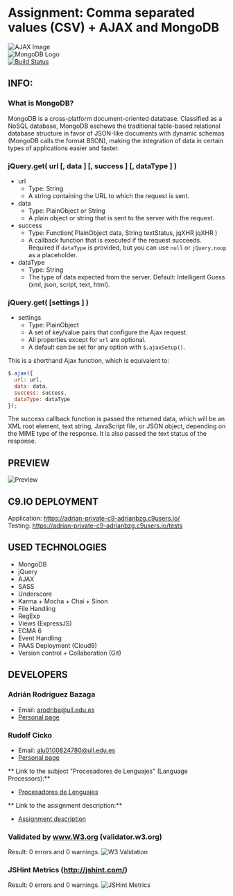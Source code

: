 # Assignment: Comma separated values (CSV) + AJAX and MongoDB

![AJAX Image](http://www.svgopen.org/2008/papers/82-Web_Mapping_and_WebGIS_do_we_actually_need_to_use_SVG/ajax.jpg "AJAX Image")<br>
![MongoDB Logo](http://cdn.rancher.com/wp-content/uploads/2016/01/26001728/mongodb-logo.png "MongoDB Logo")<br>
[![Build Status](https://travis-ci.org/LambdaCode/AJAX-ECMA6-Modules-Files.svg?branch=master)](https://travis-ci.org/LambdaCode/AJAX-ECMA6-Modules-Files)


## INFO:

### What is MongoDB?

MongoDB is a cross-platform document-oriented database. Classified as a NoSQL database, MongoDB eschews the traditional table-based relational database structure in favor of JSON-like documents with dynamic schemas (MongoDB calls the format BSON), making the integration of data in certain types of applications easier and faster. <br>

### jQuery.get( url [, data ] [, success ] [, dataType ] )
* url
  * Type: String
  * A string containing the URL to which the request is sent.
* data
  * Type: PlainObject or String
  * A plain object or string that is sent to the server with the request.
* success
  * Type: Function( PlainObject data, String textStatus, jqXHR jqXHR )
  * A callback function that is executed if the request succeeds. 
    Required if `dataType` is provided, but you can use `null` or `jQuery.noop` as a placeholder.
* dataType
  * Type: String
  * The type of data expected from the server. Default: Intelligent Guess (xml, json, script, text, html).

### jQuery.get( [settings ] )
* settings
  * Type: PlainObject
  * A set of key/value pairs that configure the Ajax request. 
  * All properties except for `url` are optional. 
  * A default can be set for any option with `$.ajaxSetup()`.

This is a shorthand Ajax function, which is equivalent to:

```javascript
$.ajax({
  url: url,
  data: data,
  success: success,
  dataType: dataType
});
```

The success callback function is passed the returned data, which will be an XML root element, text string, JavaScript file, or JSON object, depending on the MIME type of the response. It is also passed the text status of the response.

## PREVIEW
![Preview](http://i.imgur.com/s2DMXyr.png?1 "Preview")


## C9.IO DEPLOYMENT
Application: https://adrian-private-c9-adrianbzg.c9users.io/ <br>
Testing: https://adrian-private-c9-adrianbzg.c9users.io/tests

## USED TECHNOLOGIES
- MongoDB <br>
- jQuery <br>
- AJAX <br>
- SASS <br>
- Underscore <br>
- Karma + Mocha + Chai + Sinon <br>
- File Handling <br>
- RegExp <br>
- Views (ExpressJS) <br>
- ECMA 6 <br>
- Event Handling <br>
- PAAS Deployment (Cloud9) <br>
- Version control + Collaboration (Git) <br>

## DEVELOPERS

### Adrián Rodríguez Bazaga
  - Email: arodriba@ull.edu.es
  - [Personal page](http://adrianbzg.github.io)

### Rudolf Cicko
  - Email: alu0100824780@ull.edu.es
  - [Personal page](http://alu0100824780.github.io)

** Link to the subject "Procesadores de Lenguajes" (Language Processors):**

* [Procesadores de Lenguajes](https://campusvirtual.ull.es/1516/course/view.php?id=178)

** Link to the assignment description:**

* [Assignment description](https://campusvirtual.ull.es/1516/mod/page/view.php?id=191191)


### Validated by www.W3.org (validator.w3.org)
Result: 0 errors and 0 warnings.
![W3 Validation](http://i.imgur.com/hqHRNup.png?1 "W3 Validation")

### JSHint Metrics (http://jshint.com/)
Result: 0 errors and 0 warnings.
![JSHint Metrics](http://i.imgur.com/4zDVjyW.png?1 "JSHint Metrics")

